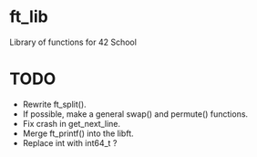 # ft_lib
Library of functions for 42 School

# TODO
- Rewrite ft_split().
- If possible, make a general swap() and permute() functions.
- Fix crash in get_next_line.
- Merge ft_printf() into the libft.
- Replace int with int64_t ?

